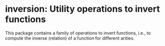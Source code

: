 inversion: Utility operations to invert functions
=================================================

This package contains a family of operations to invert functions,
i.e., to compute the inverse (relation) of a function
for different arities.
